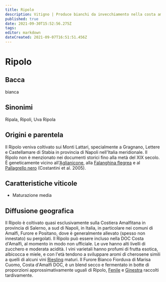 ```yaml
---
title: Ripolo
description: Vitigno | Produce bianchi da invecchiamento nella costa amalfitana
published: true
date: 2021-09-30T15:52:56.275Z
tags: 
editor: markdown
dateCreated: 2021-09-07T16:51:51.456Z
---
```


# Ripolo

## Bacca
bianca

## Sinonimi

Ripala, Ripoli, Uva Ripola

## Origini e parentela

Il Ripolo veniva coltivato sui Monti Lattari, specialmente a Gragnano, Lettere e Castellamare di Stabia in provincia di Napoli nell'Italia meridionale. Il Ripolo non è menzionato nei documenti storici fino alla metà del XIX secolo. È geneticamente vicino all'[Aglianicone](/vitigni/Italia/bacca-nera/aglianicone), alla [Falanghina flegrea](/vitigni/Italia/bacca-bianca/falanghina-flegrea) e al [Pallagrello nero](/vitigni/Italia/bacca-nera/pallagrello-nero) (Costantini et al. 2005).

## Caratteristiche viticole

- Maturazione media

## Diffusione geografica

Il Ripolo è coltivato quasi esclusivamente sulla Costiera Amalfitana in provincia di Salerno, a sud di Napoli, in Italia, in particolare nei comuni di Amalfi, Furore e Positano, dove è generalmente allevato (spesso non innestato) su pergolati. Il Ripolo può essere incluso nella DOC Costa d'Amalfi, al momento in modo non ufficiale. Le uve hanno alti livelli di zucchero e moderata acidità. I vini varietali hanno profumi di frutta esotica, albicocca e miele, e con l'età tendono a sviluppare aromi di cherosene simili a quelli di alcuni vini [Riesling](/vitigni/Germania/bacca-bianca/riesling) maturi. Il Furore Bianco Fiorduva di Marisa Cuomo, Costa d'Amalfi DOC, è un blend secco e fermentato in botte di proporzioni approssimativamente uguali di Ripolo, [Fenile](/vitigni/Italia/bacca-bianca/fenile) e [Ginestra](/vitigni/Italia/bacca-bianca/ginestra) raccolti tardivamente.
